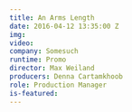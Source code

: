 ```yaml
---
title: An Arms Length
date: 2016-04-12 13:35:00 Z
img: 
video:
company: Somesuch
runtime: Promo
director: Max Weiland
producers: Denna Cartamkhoob
role: Production Manager
is-featured:
---
```


